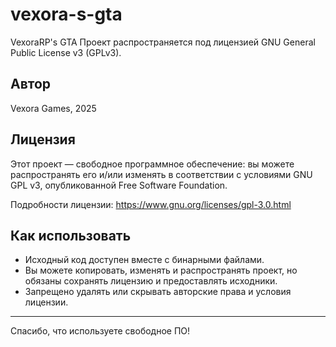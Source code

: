 # vexora-s-gta

VexoraRP's GTA
Проект распространяется под лицензией GNU General Public License v3 (GPLv3).

## Автор

Vexora Games, 2025

## Лицензия

Этот проект — свободное программное обеспечение: вы можете распространять его и/или изменять в соответствии с условиями GNU GPL v3, опубликованной Free Software Foundation.

Подробности лицензии: https://www.gnu.org/licenses/gpl-3.0.html

## Как использовать

- Исходный код доступен вместе с бинарными файлами.
- Вы можете копировать, изменять и распространять проект, но обязаны сохранять лицензию и предоставлять исходники.
- Запрещено удалять или скрывать авторские права и условия лицензии.

---

Спасибо, что используете свободное ПО!
